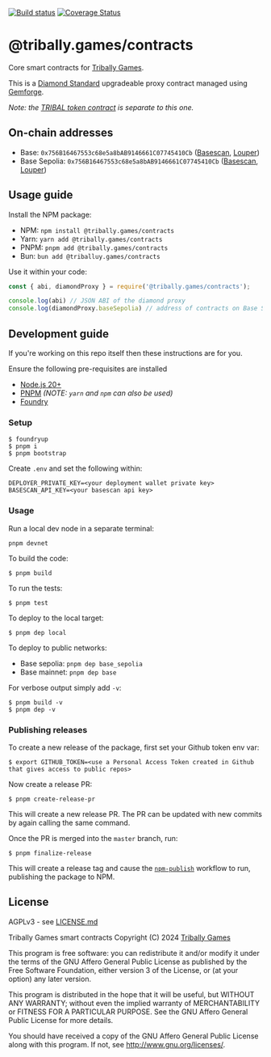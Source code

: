 [![Build status](https://github.com/tribally-games/contracts/actions/workflows/ci.yml/badge.svg?branch=master)](https://github.com/Tribally-Games/contracts/actions/workflows/ci.yml)
[![Coverage Status](https://coveralls.io/repos/github/Tribally-Games/contracts/badge.svg?branch=master)](https://coveralls.io/github/Tribally-Games/contracts?branch=master)

# @tribally.games/contracts

Core smart contracts for [Tribally Games](https://tribally.games). 

This is a [Diamond Standard](https://eips.ethereum.org/EIPS/eip-2535) upgradeable proxy contract managed using [Gemforge](https://gemforge.xyz/). 

_Note: the [TRIBAL token contract](https://github.com/Tribally-Games/tribal-token) is separate to this one._

## On-chain addresses

* Base: `0x756B16467553c68e5a8bAB9146661C07745410Cb` ([Basescan](https://basescan.org/address/0x756B16467553c68e5a8bAB9146661C07745410Cb), [Louper](https://louper.dev/diamond/0x756B16467553c68e5a8bAB9146661C07745410Cb?network=base))
* Base Sepolia: `0x756B16467553c68e5a8bAB9146661C07745410Cb` ([Basescan](https://sepolia.basescan.org/address/0x756B16467553c68e5a8bAB9146661C07745410Cb), [Louper](https://louper.dev/diamond/0x756B16467553c68e5a8bAB9146661C07745410Cb?network=baseSepolia))

## Usage guide

Install the NPM package:

* NPM: `npm install @tribally.games/contracts`
* Yarn: `yarn add @tribally.games/contracts`
* PNPM: `pnpm add @tribally.games/contracts`
* Bun: `bun add @triballuy.games/contracts`

Use it within your code:

```js
const { abi, diamondProxy } = require('@tribally.games/contracts');

console.log(abi) // JSON ABI of the diamond proxy
console.log(diamondProxy.baseSepolia) // address of contracts on Base Sepolia
```


## Development guide

If you're working on this repo itself then these instructions are for you.

Ensure the following pre-requisites are installed

* [Node.js 20+](https://nodejs.org)
* [PNPM](https://pnpm.io/) _(NOTE: `yarn` and `npm` can also be used)_
* [Foundry](https://github.com/foundry-rs/foundry/blob/master/README.md)

### Setup

```shell
$ foundryup
$ pnpm i
$ pnpm bootstrap
```

Create `.env` and set the following within:

```
DEPLOYER_PRIVATE_KEY=<your deployment wallet private key>
BASESCAN_API_KEY=<your basescan api key>
```

### Usage

Run a local dev node in a separate terminal:

```shell
pnpm devnet
```

To build the code:

```shell
$ pnpm build
```

To run the tests:

```shell
$ pnpm test
```

To deploy to the local target:

```shell
$ pnpm dep local
```

To deploy to public networks:

* Base sepolia: `pnpm dep base_sepolia`
* Base mainnet: `pnpm dep base`

For verbose output simply add `-v`:

```shell
$ pnpm build -v
$ pnpm dep -v
```

### Publishing releases

To create a new release of the package, first set your Github token env var:

```shell
$ export GITHUB_TOKEN=<use a Personal Access Token created in Github that gives access to public repos>
```

Now create a release PR:

```shell
$ pnpm create-release-pr
```

This will create a new release PR. The PR can be updated with new commits by again calling the same command.

Once the PR is merged into the `master` branch, run:

```shell
$ pnpm finalize-release
```

 This will create a release tag and cause the [`npm-publish`](https://github.com/Tribally-Games/contracts/blob/master/.github/workflows/npm-publish.yml) workflow to run, publishing the package to NPM.


## License

AGPLv3 - see [LICENSE.md](LICENSE.md)

Tribally Games smart contracts
Copyright (C) 2024  [Tribally Games](https://tribally.games)

This program is free software: you can redistribute it and/or modify
it under the terms of the GNU Affero General Public License as published by
the Free Software Foundation, either version 3 of the License, or
(at your option) any later version.

This program is distributed in the hope that it will be useful,
but WITHOUT ANY WARRANTY; without even the implied warranty of
MERCHANTABILITY or FITNESS FOR A PARTICULAR PURPOSE.  See the
GNU Affero General Public License for more details.

You should have received a copy of the GNU Affero General Public License
along with this program.  If not, see <http://www.gnu.org/licenses/>.